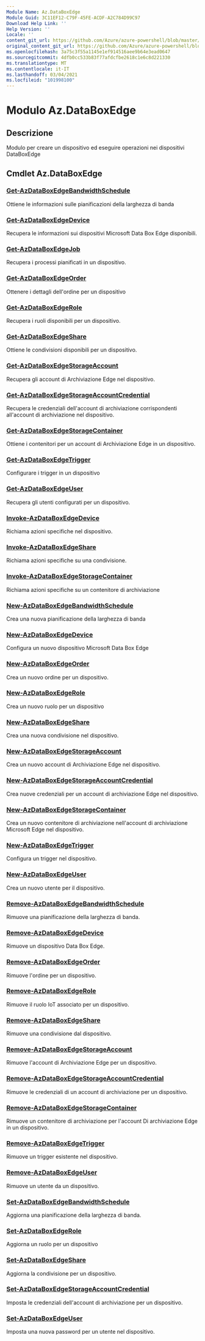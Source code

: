 ```yaml
---
Module Name: Az.DataBoxEdge
Module Guid: 3C11EF12-C79F-45FE-ACDF-A2C784D99C97
Download Help Link: ''
Help Version: ''
Locale: ''
content_git_url: https://github.com/Azure/azure-powershell/blob/master/src/DataBoxEdge/DataBoxEdge/help/Az.DataBoxEdge.md
original_content_git_url: https://github.com/Azure/azure-powershell/blob/master/src/DataBoxEdge/DataBoxEdge/help/Az.DataBoxEdge.md
ms.openlocfilehash: 3a75c3f55a1145e1ef914516aee9b64e3ead0647
ms.sourcegitcommit: 4dfb0cc533b83f77afdcfbe2618c1e6c8d221330
ms.translationtype: MT
ms.contentlocale: it-IT
ms.lasthandoff: 03/04/2021
ms.locfileid: "101998100"
---
```

# Modulo Az.DataBoxEdge
## Descrizione
Modulo per creare un dispositivo ed eseguire operazioni nei dispositivi DataBoxEdge

## Cmdlet Az.DataBoxEdge
### [Get-AzDataBoxEdgeBandwidthSchedule](Get-AzDataBoxEdgeBandwidthSchedule.md)
Ottiene le informazioni sulle pianificazioni della larghezza di banda

### [Get-AzDataBoxEdgeDevice](Get-AzDataBoxEdgeDevice.md)
Recupera le informazioni sui dispositivi Microsoft Data Box Edge disponibili.

### [Get-AzDataBoxEdgeJob](Get-AzDataBoxEdgeJob.md)
Recupera i processi pianificati in un dispositivo.

### [Get-AzDataBoxEdgeOrder](Get-AzDataBoxEdgeOrder.md)
Ottenere i dettagli dell'ordine per un dispositivo

### [Get-AzDataBoxEdgeRole](Get-AzDataBoxEdgeRole.md)
Recupera i ruoli disponibili per un dispositivo.

### [Get-AzDataBoxEdgeShare](Get-AzDataBoxEdgeShare.md)
Ottiene le condivisioni disponibili per un dispositivo.

### [Get-AzDataBoxEdgeStorageAccount](Get-AzDataBoxEdgeStorageAccount.md)
Recupera gli account di Archiviazione Edge nel dispositivo.

### [Get-AzDataBoxEdgeStorageAccountCredential](Get-AzDataBoxEdgeStorageAccountCredential.md)
Recupera le credenziali dell'account di archiviazione corrispondenti all'account di archiviazione nel dispositivo.

### [Get-AzDataBoxEdgeStorageContainer](Get-AzDataBoxEdgeStorageContainer.md)
Ottiene i contenitori per un account di Archiviazione Edge in un dispositivo.

### [Get-AzDataBoxEdgeTrigger](Get-AzDataBoxEdgeTrigger.md)
Configurare i trigger in un dispositivo
 

### [Get-AzDataBoxEdgeUser](Get-AzDataBoxEdgeUser.md)
Recupera gli utenti configurati per un dispositivo.

### [Invoke-AzDataBoxEdgeDevice](Invoke-AzDataBoxEdgeDevice.md)
Richiama azioni specifiche nel dispositivo.

### [Invoke-AzDataBoxEdgeShare](Invoke-AzDataBoxEdgeShare.md)
Richiama azioni specifiche su una condivisione.

### [Invoke-AzDataBoxEdgeStorageContainer](Invoke-AzDataBoxEdgeStorageContainer.md)
Richiama azioni specifiche su un contenitore di archiviazione

### [New-AzDataBoxEdgeBandwidthSchedule](New-AzDataBoxEdgeBandwidthSchedule.md)
Crea una nuova pianificazione della larghezza di banda

### [New-AzDataBoxEdgeDevice](New-AzDataBoxEdgeDevice.md)
Configura un nuovo dispositivo Microsoft Data Box Edge

### [New-AzDataBoxEdgeOrder](New-AzDataBoxEdgeOrder.md)
Crea un nuovo ordine per un dispositivo.

### [New-AzDataBoxEdgeRole](New-AzDataBoxEdgeRole.md)
Crea un nuovo ruolo per un dispositivo

### [New-AzDataBoxEdgeShare](New-AzDataBoxEdgeShare.md)
Crea una nuova condivisione nel dispositivo.

### [New-AzDataBoxEdgeStorageAccount](New-AzDataBoxEdgeStorageAccount.md)
Crea un nuovo account di Archiviazione Edge nel dispositivo.

### [New-AzDataBoxEdgeStorageAccountCredential](New-AzDataBoxEdgeStorageAccountCredential.md)
Crea nuove credenziali per un account di archiviazione Edge nel dispositivo.

### [New-AzDataBoxEdgeStorageContainer](New-AzDataBoxEdgeStorageContainer.md)
Crea un nuovo contenitore di archiviazione nell'account di archiviazione Microsoft Edge nel dispositivo.

### [New-AzDataBoxEdgeTrigger](New-AzDataBoxEdgeTrigger.md)
Configura un trigger nel dispositivo.

### [New-AzDataBoxEdgeUser](New-AzDataBoxEdgeUser.md)
Crea un nuovo utente per il dispositivo.

### [Remove-AzDataBoxEdgeBandwidthSchedule](Remove-AzDataBoxEdgeBandwidthSchedule.md)
Rimuove una pianificazione della larghezza di banda.

### [Remove-AzDataBoxEdgeDevice](Remove-AzDataBoxEdgeDevice.md)
Rimuove un dispositivo Data Box Edge.

### [Remove-AzDataBoxEdgeOrder](Remove-AzDataBoxEdgeOrder.md)
Rimuove l'ordine per un dispositivo.

### [Remove-AzDataBoxEdgeRole](Remove-AzDataBoxEdgeRole.md)
Rimuove il ruolo IoT associato per un dispositivo.

### [Remove-AzDataBoxEdgeShare](Remove-AzDataBoxEdgeShare.md)
Rimuove una condivisione dal dispositivo.

### [Remove-AzDataBoxEdgeStorageAccount](Remove-AzDataBoxEdgeStorageAccount.md)
Rimuove l'account di Archiviazione Edge per un dispositivo.

### [Remove-AzDataBoxEdgeStorageAccountCredential](Remove-AzDataBoxEdgeStorageAccountCredential.md)
Rimuove le credenziali di un account di archiviazione per un dispositivo.

### [Remove-AzDataBoxEdgeStorageContainer](Remove-AzDataBoxEdgeStorageContainer.md)
Rimuove un contenitore di archiviazione per l'account Di archiviazione Edge in un dispositivo.

### [Remove-AzDataBoxEdgeTrigger](Remove-AzDataBoxEdgeTrigger.md)
Rimuove un trigger esistente nel dispositivo.

### [Remove-AzDataBoxEdgeUser](Remove-AzDataBoxEdgeUser.md)
Rimuove un utente da un dispositivo.

### [Set-AzDataBoxEdgeBandwidthSchedule](Set-AzDataBoxEdgeBandwidthSchedule.md)
Aggiorna una pianificazione della larghezza di banda.

### [Set-AzDataBoxEdgeRole](Set-AzDataBoxEdgeRole.md)
Aggiorna un ruolo per un dispositivo

### [Set-AzDataBoxEdgeShare](Set-AzDataBoxEdgeShare.md)
Aggiorna la condivisione per un dispositivo.

### [Set-AzDataBoxEdgeStorageAccountCredential](Set-AzDataBoxEdgeStorageAccountCredential.md)
Imposta le credenziali dell'account di archiviazione per un dispositivo.

### [Set-AzDataBoxEdgeUser](Set-AzDataBoxEdgeUser.md)
Imposta una nuova password per un utente nel dispositivo.

